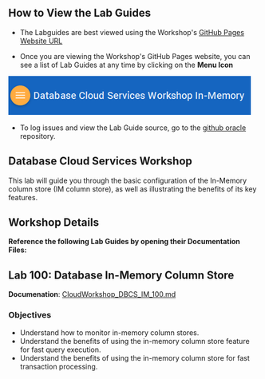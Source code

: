 ## How to View the Lab Guides

- The Labguides are best viewed using the Workshop's [GitHub Pages Website URL](https://oracle.github.io/learning-library/workshops/dbcs-in-memory/) 

- Once you are viewing the Workshop's GitHub Pages website, you can see a list of Lab Guides at any time by clicking on the **Menu Icon**

![](images/WorkshopMenu.png)  

- To log issues and view the Lab Guide source, go to the [github oracle](https://github.com/oracle/learning-library/tree/master/workshops/dbcs-in-memory) repository.

## Database Cloud Services Workshop

This lab will guide you through the basic configuration of the In-Memory column store (IM column store), as well as illustrating the benefits of its key features.

## Workshop Details

**Reference the following Lab Guides by opening their Documentation Files:**

## Lab 100:  Database In-Memory Column Store

**Documenation**: [CloudWorkshop\_DBCS\_IM\_100.md](CloudWorkshop\_DBCS\_IM\_100.md)

### Objectives

-   Understand how to monitor in-memory column stores.
-   Understand the benefits of using the in-memory column store feature for fast query execution.
-   Understand the benefits of using the in-memory column store for fast transaction processing.
